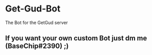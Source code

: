 # Get-Gud-Bot
The Bot for the GetGud server

## If you want your own custom Bot just dm me (BaseChip#2390) ;)
